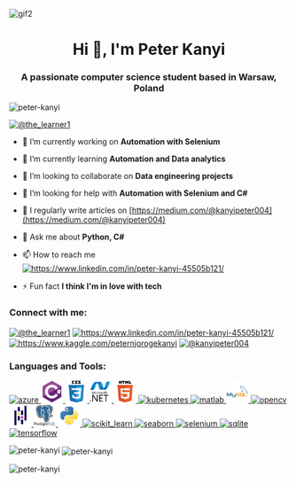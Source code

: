 ![gif2](https://user-images.githubusercontent.com/118138496/218883727-a8ff45d9-21ef-4543-af69-c775ccd8066a.gif)
<h1 align="center">Hi 👋, I'm Peter Kanyi</h1>
<h3 align="center">A passionate computer science student based in Warsaw, Poland</h3>

<p align="left"> <img src="https://komarev.com/ghpvc/?username=peter-kanyi&label=Profile%20views&color=0e75b6&style=flat" alt="peter-kanyi" /> </p>

<p align="left"> <a href="https://twitter.com/@the_learner1" target="blank"><img src="https://img.shields.io/twitter/follow/@the_learner1?logo=twitter&style=for-the-badge" alt="@the_learner1" /></a> </p>

- 🔭 I’m currently working on **Automation with Selenium**

- 🌱 I’m currently learning **Automation and Data analytics**

- 👯 I’m looking to collaborate on **Data engineering projects**

- 🤝 I’m looking for help with **Automation with Selenium and C#**

- 📝 I regularly write articles on [https://medium.com/@kanyipeter004](https://medium.com/@kanyipeter004)

- 💬 Ask me about **Python, C#**

- 📫 How to reach me <a href="https://www.linkedin.com/in/peter-kanyi-45505b121/" target="blank"><img align="center" src="https://raw.githubusercontent.com/rahuldkjain/github-profile-readme-generator/master/src/images/icons/Social/linked-in-alt.svg" alt="https://www.linkedin.com/in/peter-kanyi-45505b121/" height="30" width="40" /></a>

- ⚡ Fun fact **I think I'm in love with tech**

<h3 align="left">Connect with me:</h3>
<p align="left">
<a href="https://twitter.com/@the_learner1" target="blank"><img align="center" src="https://raw.githubusercontent.com/rahuldkjain/github-profile-readme-generator/master/src/images/icons/Social/twitter.svg" alt="@the_learner1" height="30" width="40" /></a>
<a href="https://www.linkedin.com/in/peter-kanyi-45505b121/" target="blank"><img align="center" src="https://raw.githubusercontent.com/rahuldkjain/github-profile-readme-generator/master/src/images/icons/Social/linked-in-alt.svg" alt="https://www.linkedin.com/in/peter-kanyi-45505b121/" height="30" width="40" /></a>
<a href="https://www.kaggle.com/peternjorogekanyi" target="blank"><img align="center" src="https://raw.githubusercontent.com/rahuldkjain/github-profile-readme-generator/master/src/images/icons/Social/kaggle.svg" alt="https://www.kaggle.com/peternjorogekanyi" height="30" width="40" /></a>
<a href="https://medium.com/@kanyipeter004" target="blank"><img align="center" src="https://raw.githubusercontent.com/rahuldkjain/github-profile-readme-generator/master/src/images/icons/Social/medium.svg" alt="@kanyipeter004" height="30" width="40" /></a>
</p>

<h3 align="left">Languages and Tools:</h3>
<p align="left"> <a href="https://azure.microsoft.com/en-in/" target="_blank" rel="noreferrer"> <img src="https://www.vectorlogo.zone/logos/microsoft_azure/microsoft_azure-icon.svg" alt="azure" width="40" height="40"/> </a> <a href="https://www.w3schools.com/cs/" target="_blank" rel="noreferrer"> <img src="https://raw.githubusercontent.com/devicons/devicon/master/icons/csharp/csharp-original.svg" alt="csharp" width="40" height="40"/> </a> <a href="https://www.w3schools.com/css/" target="_blank" rel="noreferrer"> <img src="https://raw.githubusercontent.com/devicons/devicon/master/icons/css3/css3-original-wordmark.svg" alt="css3" width="40" height="40"/> </a> <a href="https://dotnet.microsoft.com/" target="_blank" rel="noreferrer"> <img src="https://raw.githubusercontent.com/devicons/devicon/master/icons/dot-net/dot-net-original-wordmark.svg" alt="dotnet" width="40" height="40"/> </a> <a href="https://www.w3.org/html/" target="_blank" rel="noreferrer"> <img src="https://raw.githubusercontent.com/devicons/devicon/master/icons/html5/html5-original-wordmark.svg" alt="html5" width="40" height="40"/> </a> <a href="https://kubernetes.io" target="_blank" rel="noreferrer"> <img src="https://www.vectorlogo.zone/logos/kubernetes/kubernetes-icon.svg" alt="kubernetes" width="40" height="40"/> </a> <a href="https://www.mathworks.com/" target="_blank" rel="noreferrer"> <img src="https://upload.wikimedia.org/wikipedia/commons/2/21/Matlab_Logo.png" alt="matlab" width="40" height="40"/> </a> <a href="https://www.mysql.com/" target="_blank" rel="noreferrer"> <img src="https://raw.githubusercontent.com/devicons/devicon/master/icons/mysql/mysql-original-wordmark.svg" alt="mysql" width="40" height="40"/> </a> <a href="https://opencv.org/" target="_blank" rel="noreferrer"> <img src="https://www.vectorlogo.zone/logos/opencv/opencv-icon.svg" alt="opencv" width="40" height="40"/> </a> <a href="https://pandas.pydata.org/" target="_blank" rel="noreferrer"> <img src="https://raw.githubusercontent.com/devicons/devicon/2ae2a900d2f041da66e950e4d48052658d850630/icons/pandas/pandas-original.svg" alt="pandas" width="40" height="40"/> </a> <a href="https://www.postgresql.org" target="_blank" rel="noreferrer"> <img src="https://raw.githubusercontent.com/devicons/devicon/master/icons/postgresql/postgresql-original-wordmark.svg" alt="postgresql" width="40" height="40"/> </a> <a href="https://www.python.org" target="_blank" rel="noreferrer"> <img src="https://raw.githubusercontent.com/devicons/devicon/master/icons/python/python-original.svg" alt="python" width="40" height="40"/> </a> <a href="https://scikit-learn.org/" target="_blank" rel="noreferrer"> <img src="https://upload.wikimedia.org/wikipedia/commons/0/05/Scikit_learn_logo_small.svg" alt="scikit_learn" width="40" height="40"/> </a> <a href="https://seaborn.pydata.org/" target="_blank" rel="noreferrer"> <img src="https://seaborn.pydata.org/_images/logo-mark-lightbg.svg" alt="seaborn" width="40" height="40"/> </a> <a href="https://www.selenium.dev" target="_blank" rel="noreferrer"> <img src="https://raw.githubusercontent.com/detain/svg-logos/780f25886640cef088af994181646db2f6b1a3f8/svg/selenium-logo.svg" alt="selenium" width="40" height="40"/> </a> <a href="https://www.sqlite.org/" target="_blank" rel="noreferrer"> <img src="https://www.vectorlogo.zone/logos/sqlite/sqlite-icon.svg" alt="sqlite" width="40" height="40"/> </a> <a href="https://www.tensorflow.org" target="_blank" rel="noreferrer"> <img src="https://www.vectorlogo.zone/logos/tensorflow/tensorflow-icon.svg" alt="tensorflow" width="40" height="40"/> </a> </p>

<p><img align="left" src="https://github-readme-stats.vercel.app/api/top-langs?username=peter-kanyi&show_icons=true&locale=en&layout=compact" alt="peter-kanyi" /></p>

<p>&nbsp;<img align="center" src="https://github-readme-stats.vercel.app/api?username=peter-kanyi&show_icons=true&locale=en" alt="peter-kanyi" /></p>

<p><img align="center" src="https://github-readme-streak-stats.herokuapp.com/?user=peter-kanyi&" alt="peter-kanyi" /></p>

